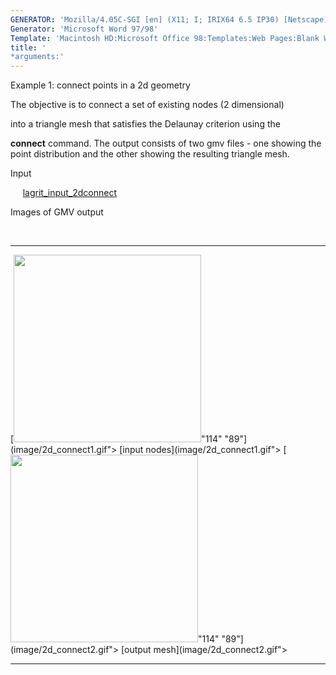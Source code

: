```yaml
---
GENERATOR: 'Mozilla/4.05C-SGI [en] (X11; I; IRIX64 6.5 IP30) [Netscape]'
Generator: 'Microsoft Word 97/98'
Template: 'Macintosh HD:Microsoft Office 98:Templates:Web Pages:Blank Web Page'
title: '
*arguments:'
---
```


 Example 1: connect points in a 2d geometry

  The objective is to connect a set of existing nodes (2 dimensional)

  into a triangle mesh that satisfies the Delaunay criterion using
  the

  **connect** command.
  The output consists of two gmv files - one showing the point
  distribution and the other showing the resulting triangle mesh.

 Input

     
 [lagrit\_input\_2dconnect](../lagrit_input_2dconnect)

 Images of GMV output

  

   ---------------------------------------------------------------------------------------------------------------------- ----------------------------------------------------------------------------------------------------------------------
   [<img height="300" width="300" src="https://lanl.github.io/LaGriT/assets/images/2d_connect1_tn.gif">"114" "89"](image/2d_connect1.gif"> [input nodes](image/2d_connect1.gif">   [<img height="300" width="300" src="https://lanl.github.io/LaGriT/assets/images/2d_connect2_tn.gif">"114" "89"](image/2d_connect2.gif"> [output mesh](image/2d_connect2.gif">
   ---------------------------------------------------------------------------------------------------------------------- ----------------------------------------------------------------------------------------------------------------------

